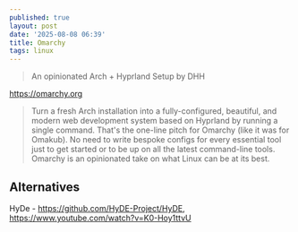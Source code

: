 ```yaml
---
published: true
layout: post
date: '2025-08-08 06:39'
title: Omarchy
tags: linux 
---
```

> An opinionated Arch + Hyprland Setup by DHH

<https://omarchy.org>

> Turn a fresh Arch installation into a fully-configured, beautiful, and modern web development system based on Hyprland by running a single command. That's the one-line pitch for Omarchy (like it was for Omakub). No need to write bespoke configs for every essential tool just to get started or to be up on all the latest command-line tools. Omarchy is an opinionated take on what Linux can be at its best.

## Alternatives

HyDe - <https://github.com/HyDE-Project/HyDE>, <https://www.youtube.com/watch?v=K0-Hoy1ttvU>
